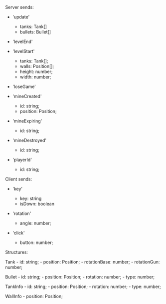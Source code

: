Server sends:
- 'update'
    - tanks: Tank[]
    - bullets: Bullet[]

- 'levelEnd'

- 'levelStart'
    - tanks: Tank[];
    - walls: Position[];
    - height: number;
    - width: number;

- 'loseGame'

- 'mineCreated'
    - id: string;
    - position: Position;
- 'mineExpiring'
    - id: string;
- 'mineDestroyed'
    - id: string;

- 'playerId'
    - id: string;

Client sends:
- 'key'
    - key: string
    - isDown: boolean

- 'rotation'
    - angle: number;

- 'click'
    - button: number;


Structures:

Tank
    - id: string;
    - position: Position;
    - rotationBase: number;
    - rotationGun: number;

Bullet
    - id: string;
    - position: Position;
    - rotation: number;
    - type: number;

TankInfo
    - id: string;
    - position: Position;
    - rotation: number;
    - type: number;

WallInfo
    - position: Position;